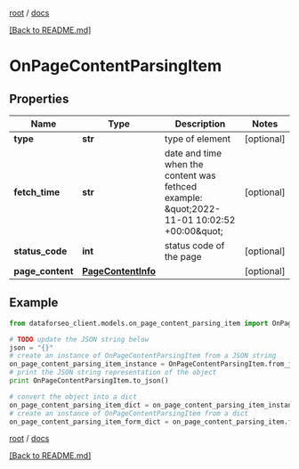 [root](./../ "root") / [docs](./ "docs")

[[Back to README.md]](./../README.md "[Back to README.md]")

# OnPageContentParsingItem

## Properties

Name | Type | Description | Notes
------------ | ------------- | ------------- | -------------
**type** | **str** | type of element | [optional]
**fetch_time** | **str** | date and time when the content was fethced example: \&quot;2022-11-01 10:02:52 +00:00\&quot; | [optional]
**status_code** | **int** | status code of the page | [optional]
**page_content** | [**PageContentInfo**](PageContentInfo.md) |  | [optional]

## Example

```python
from dataforseo_client.models.on_page_content_parsing_item import OnPageContentParsingItem

# TODO update the JSON string below
json = "{}"
# create an instance of OnPageContentParsingItem from a JSON string
on_page_content_parsing_item_instance = OnPageContentParsingItem.from_json(json)
# print the JSON string representation of the object
print OnPageContentParsingItem.to_json()

# convert the object into a dict
on_page_content_parsing_item_dict = on_page_content_parsing_item_instance.to_dict()
# create an instance of OnPageContentParsingItem from a dict
on_page_content_parsing_item_form_dict = on_page_content_parsing_item.from_dict(on_page_content_parsing_item_dict)
```

  

[root](./../ "root") / [docs](./ "docs")

[[Back to README.md]](./../README.md "[Back to README.md]")
